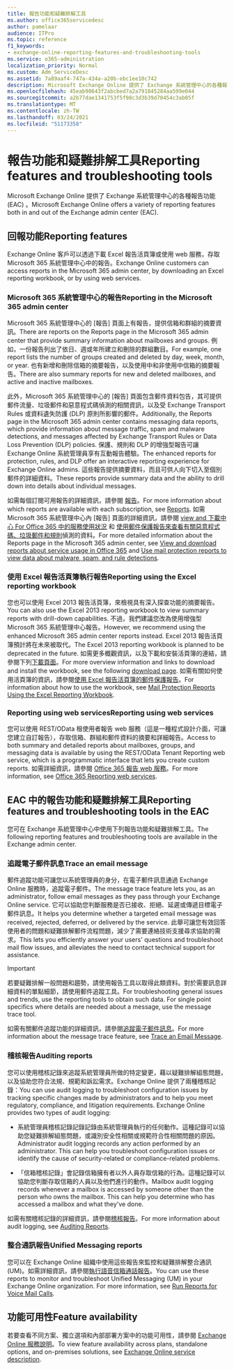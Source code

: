 ```yaml
---
title: 報告功能和疑難排解工具
ms.author: office365servicedesc
author: pamelaar
audience: ITPro
ms.topic: reference
f1_keywords:
- exchange-online-reporting-features-and-troubleshooting-tools
ms.service: o365-administration
localization_priority: Normal
ms.custom: Adm_ServiceDesc
ms.assetid: 7a89aaf4-747a-434a-a20b-ebc1ee10c742
description: Microsoft Exchange Online 提供了 Exchange 系統管理中心的各種報告功能 (EAC) 。
ms.openlocfilehash: 45eab90643f2abcbed7a2a791845284aa599e044
ms.sourcegitcommit: a2b77dae1341753f5f98c3d3b39d70454c3ab05f
ms.translationtype: MT
ms.contentlocale: zh-TW
ms.lasthandoff: 03/24/2021
ms.locfileid: "51173358"
---
```

# <a name="reporting-features-and-troubleshooting-tools"></a><span data-ttu-id="06b60-103">報告功能和疑難排解工具</span><span class="sxs-lookup"><span data-stu-id="06b60-103">Reporting features and troubleshooting tools</span></span>

<span data-ttu-id="06b60-104">Microsoft Exchange Online 提供了 Exchange 系統管理中心的各種報告功能 (EAC) 。</span><span class="sxs-lookup"><span data-stu-id="06b60-104">Microsoft Exchange Online offers a variety of reporting features both in and out of the Exchange admin center (EAC).</span></span>
  
## <a name="reporting-features"></a><span data-ttu-id="06b60-105">回報功能</span><span class="sxs-lookup"><span data-stu-id="06b60-105">Reporting features</span></span>

<span data-ttu-id="06b60-106">Exchange Online 客戶可以透過下載 Excel 報告活頁簿或使用 web 服務，存取 Microsoft 365 系統管理中心中的報告。</span><span class="sxs-lookup"><span data-stu-id="06b60-106">Exchange Online customers can access reports in the Microsoft 365 admin center, by downloading an Excel reporting workbook, or by using web services.</span></span>
  
### <a name="reporting-in-the-microsoft-365-admin-center"></a><span data-ttu-id="06b60-107">Microsoft 365 系統管理中心的報告</span><span class="sxs-lookup"><span data-stu-id="06b60-107">Reporting in the Microsoft 365 admin center</span></span>

<span data-ttu-id="06b60-108">Microsoft 365 系統管理中心的 [報告] 頁面上有報告，提供信箱和群組的摘要資訊。</span><span class="sxs-lookup"><span data-stu-id="06b60-108">There are reports on the Reports page in the Microsoft 365 admin center that provide summary information about mailboxes and groups.</span></span> <span data-ttu-id="06b60-109">例如，一份報告列出了依日、週或年所建立和刪除的群組數目。</span><span class="sxs-lookup"><span data-stu-id="06b60-109">For example, one report lists the number of groups created and deleted by day, week, month, or year.</span></span> <span data-ttu-id="06b60-110">也有新增和刪除信箱的摘要報告，以及使用中和非使用中信箱的摘要報告。</span><span class="sxs-lookup"><span data-stu-id="06b60-110">There are also summary reports for new and deleted mailboxes, and active and inactive mailboxes.</span></span> 
  
<span data-ttu-id="06b60-111">此外，Microsoft 365 系統管理中心的 [報告] 頁面包含郵件資料包告，其可提供郵件流量、垃圾郵件和惡意程式碼偵測的相關資訊，以及受 Exchange Transport Rules 或資料遺失防護 (DLP) 原則所影響的郵件。</span><span class="sxs-lookup"><span data-stu-id="06b60-111">Additionally, the Reports page in the Microsoft 365 admin center contains messaging data reports, which provide information about message traffic, spam and malware detections, and messages affected by Exchange Transport Rules or Data Loss Prevention (DLP) policies.</span></span> <span data-ttu-id="06b60-112">保護、規則和 DLP 的增強型報告可讓 Exchange Online 系統管理員享有互動報告體驗。</span><span class="sxs-lookup"><span data-stu-id="06b60-112">The enhanced reports for protection, rules, and DLP offer an interactive reporting experience for Exchange Online admins.</span></span> <span data-ttu-id="06b60-113">這些報告提供摘要資料，而且可供人向下切入至個別郵件的詳細資料。</span><span class="sxs-lookup"><span data-stu-id="06b60-113">These reports provide summary data and the ability to drill down into details about individual messages.</span></span>
  
<span data-ttu-id="06b60-114">如需每個訂閱可用報告的詳細資訊，請參閱 [報告](../office-365-platform-service-description/reports.md)。</span><span class="sxs-lookup"><span data-stu-id="06b60-114">For more information about which reports are available with each subscription, see [Reports](../office-365-platform-service-description/reports.md).</span></span> <span data-ttu-id="06b60-115">如需 Microsoft 365 系統管理中心內 [報告] 頁面的詳細資訊，請參閱 [view and 下載中心 For Office 365 中的服務使用狀況](/microsoft-365/admin/activity-reports/activity-reports) 和 [使用郵件保護報告來查看有關惡意程式碼、垃圾郵件和規則](/exchange/monitoring/use-mail-protection-reports)偵測的資料。</span><span class="sxs-lookup"><span data-stu-id="06b60-115">For more detailed information about the Reports page in the Microsoft 365 admin center, see [View and download reports about service usage in Office 365](/microsoft-365/admin/activity-reports/activity-reports) and [Use mail protection reports to view data about malware, spam, and rule detections](/exchange/monitoring/use-mail-protection-reports).</span></span>
  
### <a name="reporting-using-the-excel-reporting-workbook"></a><span data-ttu-id="06b60-116">使用 Excel 報告活頁簿執行報告</span><span class="sxs-lookup"><span data-stu-id="06b60-116">Reporting using the Excel reporting workbook</span></span>

<span data-ttu-id="06b60-117">您也可以使用 Excel 2013 報告活頁簿，來檢視具有深入探查功能的摘要報告。</span><span class="sxs-lookup"><span data-stu-id="06b60-117">You can also use the Excel 2013 reporting workbook to view summary reports with drill-down capabilities.</span></span> <span data-ttu-id="06b60-118">不過，我們建議您改為使用增強型 Microsoft 365 系統管理中心報告。</span><span class="sxs-lookup"><span data-stu-id="06b60-118">However, we recommend using the enhanced Microsoft 365 admin center reports instead.</span></span> <span data-ttu-id="06b60-119">Excel 2013 報告活頁簿預計將在未來被取代。</span><span class="sxs-lookup"><span data-stu-id="06b60-119">The Excel 2013 reporting workbook is planned to be deprecated in the future.</span></span> <span data-ttu-id="06b60-120">如需更多概觀資訊，以及下載和安裝活頁簿的連結，請參閱下列[下載頁面](https://go.microsoft.com/fwlink/p/?LinkId=271776)。</span><span class="sxs-lookup"><span data-stu-id="06b60-120">For more overview information and links to download and install the workbook, see the following [download page](https://go.microsoft.com/fwlink/p/?LinkId=271776).</span></span> <span data-ttu-id="06b60-121">如需有關如何使用活頁簿的資訊，請參閱[使用 Excel 報告活頁簿的郵件保護報告](/previous-versions/exchange-server/exchange-150/jj945734(v=exchg.150))。</span><span class="sxs-lookup"><span data-stu-id="06b60-121">For information about how to use the workbook, see [Mail Protection Reports Using the Excel Reporting Workbook](/previous-versions/exchange-server/exchange-150/jj945734(v=exchg.150)).</span></span> 
  
### <a name="reporting-using-web-services"></a><span data-ttu-id="06b60-122">Reporting using web services</span><span class="sxs-lookup"><span data-stu-id="06b60-122">Reporting using web services</span></span>

<span data-ttu-id="06b60-123">您可以使用 REST/OData 租使用者報告 web 服務（這是一種程式設計介面，可讓您建立自訂報告），存取信箱、群組和郵件資料的摘要和詳細報告。</span><span class="sxs-lookup"><span data-stu-id="06b60-123">Access to both summary and detailed reports about mailboxes, groups, and messaging data is available by using the REST/OData Tenant Reporting web service, which is a programmatic interface that lets you create custom reports.</span></span> <span data-ttu-id="06b60-124">如需詳細資訊，請參閱 [Office 365 報告 web 服務](/previous-versions/office/developer/o365-enterprise-developers/jj984325(v=office.15))。</span><span class="sxs-lookup"><span data-stu-id="06b60-124">For more information, see [Office 365 Reporting web services](/previous-versions/office/developer/o365-enterprise-developers/jj984325(v=office.15)).</span></span>
  
## <a name="reporting-features-and-troubleshooting-tools-in-the-eac"></a><span data-ttu-id="06b60-125">EAC 中的報告功能和疑難排解工具</span><span class="sxs-lookup"><span data-stu-id="06b60-125">Reporting features and troubleshooting tools in the EAC</span></span>

<span data-ttu-id="06b60-126">您可在 Exchange 系統管理中心中使用下列報告功能和疑難排解工具。</span><span class="sxs-lookup"><span data-stu-id="06b60-126">The following reporting features and troubleshooting tools are available in the Exchange admin center.</span></span>
  
### <a name="trace-an-email-message"></a><span data-ttu-id="06b60-127">追蹤電子郵件訊息</span><span class="sxs-lookup"><span data-stu-id="06b60-127">Trace an email message</span></span>

<span data-ttu-id="06b60-128">郵件追蹤功能可讓您以系統管理員的身分，在電子郵件訊息通過 Exchange Online 服務時，追蹤電子郵件。</span><span class="sxs-lookup"><span data-stu-id="06b60-128">The message trace feature lets you, as an administrator, follow email messages as they pass through your Exchange Online service.</span></span> <span data-ttu-id="06b60-129">它可以協助您判斷服務是否已接收、拒絕、延遲或傳遞目標電子郵件訊息。</span><span class="sxs-lookup"><span data-stu-id="06b60-129">It helps you determine whether a targeted email message was received, rejected, deferred, or delivered by the service.</span></span> <span data-ttu-id="06b60-130">此舉可讓您有效回答使用者的問題和疑難排解郵件流程問題，減少了需要連絡技術支援尋求協助的需求。</span><span class="sxs-lookup"><span data-stu-id="06b60-130">This lets you efficiently answer your users' questions and troubleshoot mail flow issues, and alleviates the need to contact technical support for assistance.</span></span>
  
> [!IMPORTANT]
> <span data-ttu-id="06b60-p107">若要疑難排解一般問題和趨勢，請使用報告工具以取得此類資料。對於需要訊息詳細資料的單點細節，請使用郵件追蹤工具。</span><span class="sxs-lookup"><span data-stu-id="06b60-p107">For troubleshooting general issues and trends, use the reporting tools to obtain such data. For single point specifics where details are needed about a message, use the message trace tool.</span></span> 
  
<span data-ttu-id="06b60-133">如需有關郵件追蹤功能的詳細資訊，請參閱[追蹤電子郵件訊息](/exchange/monitoring/trace-an-email-message/trace-an-email-message)。</span><span class="sxs-lookup"><span data-stu-id="06b60-133">For more information about the message trace feature, see [Trace an Email Message](/exchange/monitoring/trace-an-email-message/trace-an-email-message).</span></span>
  
### <a name="auditing-reports"></a><span data-ttu-id="06b60-134">稽核報告</span><span class="sxs-lookup"><span data-stu-id="06b60-134">Auditing reports</span></span>

<span data-ttu-id="06b60-p108">您可以使用稽核記錄來追蹤系統管理員所做的特定變更，藉以疑難排解組態問題，以及協助您符合法規、規範和訴訟需求。Exchange Online 提供了兩種稽核記錄：</span><span class="sxs-lookup"><span data-stu-id="06b60-p108">You can use audit logging to troubleshoot configuration issues by tracking specific changes made by administrators and to help you meet regulatory, compliance, and litigation requirements. Exchange Online provides two types of audit logging:</span></span>
  
- <span data-ttu-id="06b60-p109">系統管理員稽核記錄記錄記錄由系統管理員執行的任何動作。這種記錄可以協助您疑難排解組態問題，或識別安全性相關或規範符合性相關問題的原因。</span><span class="sxs-lookup"><span data-stu-id="06b60-p109">Administrator audit logging records any action performed by an administrator. This can help you troubleshoot configuration issues or identify the cause of security-related or compliance-related problems.</span></span> 
    
- <span data-ttu-id="06b60-p110">「信箱稽核記錄」會記錄信箱擁有者以外人員存取信箱的行為。這種記錄可以協助您判斷存取信箱的人員以及他們進行的動作。</span><span class="sxs-lookup"><span data-stu-id="06b60-p110">Mailbox audit logging records whenever a mailbox is accessed by someone other than the person who owns the mailbox. This can help you determine who has accessed a mailbox and what they've done.</span></span> 
    
<span data-ttu-id="06b60-141">如需有關稽核記錄的詳細資訊，請參閱[稽核報告](/exchange/security-and-compliance/exchange-auditing-reports/exchange-auditing-reports)。</span><span class="sxs-lookup"><span data-stu-id="06b60-141">For more information about audit logging, see [Auditing Reports](/exchange/security-and-compliance/exchange-auditing-reports/exchange-auditing-reports).</span></span>
  
### <a name="unified-messaging-reports"></a><span data-ttu-id="06b60-142">整合通訊報告</span><span class="sxs-lookup"><span data-stu-id="06b60-142">Unified Messaging reports</span></span>

<span data-ttu-id="06b60-p111">您可以在 Exchange Online 組織中使用這些報告來監控和疑難排解整合通訊 (UM)。如需詳細資訊，請參閱[執行語音信箱通話報告](/exchange/voice-mail-unified-messaging/run-voice-mail-call-reports/run-voice-mail-call-reports)。</span><span class="sxs-lookup"><span data-stu-id="06b60-p111">You can use these reports to monitor and troubleshoot Unified Messaging (UM) in your Exchange Online organization. For more information, see [Run Reports for Voice Mail Calls](/exchange/voice-mail-unified-messaging/run-voice-mail-call-reports/run-voice-mail-call-reports).</span></span>
  
## <a name="feature-availability"></a><span data-ttu-id="06b60-145">功能可用性</span><span class="sxs-lookup"><span data-stu-id="06b60-145">Feature availability</span></span>

<span data-ttu-id="06b60-146">若要查看不同方案、獨立選項和內部部署方案中的功能可用性，請參閱 [Exchange Online 服務說明](exchange-online-service-description.md)。</span><span class="sxs-lookup"><span data-stu-id="06b60-146">To view feature availability across plans, standalone options, and on-premises solutions, see [Exchange Online service description](exchange-online-service-description.md).</span></span>

